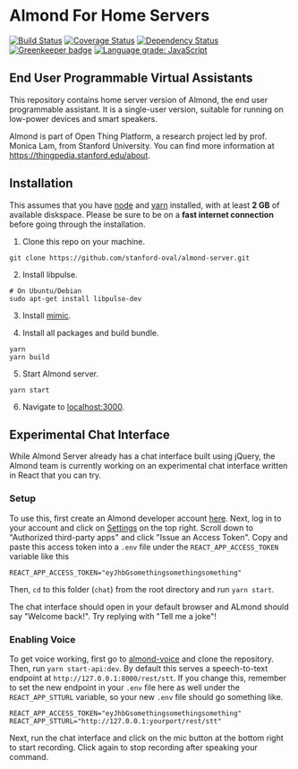 # Almond For Home Servers

[![Build Status](https://travis-ci.com/stanford-oval/almond-server.svg?branch=master)](https://travis-ci.com/stanford-oval/almond-server) [![Coverage Status](https://coveralls.io/repos/github/stanford-oval/almond-server/badge.svg?branch=master)](https://coveralls.io/github/stanford-oval/almond-server?branch=master) [![Dependency Status](https://david-dm.org/stanford-oval/almond-server/status.svg)](https://david-dm.org/stanford-oval/almond-server) [![Greenkeeper badge](https://badges.greenkeeper.io/stanford-oval/almond-server.svg)](https://greenkeeper.io/) [![Language grade: JavaScript](https://img.shields.io/lgtm/grade/javascript/g/stanford-oval/almond-server.svg?logo=lgtm&logoWidth=18)](https://lgtm.com/projects/g/stanford-oval/almond-server/context:javascript)

## End User Programmable Virtual Assistants

This repository contains home server version of Almond, the end user programmable
assistant. It is a single-user version, suitable for running on low-power
devices and smart speakers.

Almond is part of Open Thing Platform, a research project led by
prof. Monica Lam, from Stanford University.  You can find more
information at <https://thingpedia.stanford.edu/about>.

## Installation

This assumes that you have [node](https://github.com/nodejs/node) and [yarn](https://github.com/yarnpkg/yarn) installed, with at least **2 GB** of available diskspace. Please be sure to be on a **fast internet connection** before going through the installation.

1. Clone this repo on your machine.
```
git clone https://github.com/stanford-oval/almond-server.git
```

2. Install libpulse.
```
# On Ubuntu/Debian
sudo apt-get install libpulse-dev
```

3. Install [mimic](https://github.com/MycroftAI/mimic1).

4. Install all packages and build bundle. 
```
yarn
yarn build
```

5. Start Almond server.
```
yarn start
```

6. Navigate to [localhost:3000](http://localhost:3000).

## Experimental Chat Interface

While Almond Server already has a chat interface built using jQuery, the Almond team is currently working on an experimental chat interface written in React that you can try.

### Setup

To use this, first create an Almond developer account [here](https://almond.stanford.edu/user/register). Next, log in to your account and click on [Settings](https://almond.stanford.edu/user/profile) on the top right. Scroll down to "Authorized third-party apps" and click "Issue an Access Token". Copy and paste this access token into a `.env` file under the `REACT_APP_ACCESS_TOKEN` variable like this

```
REACT_APP_ACCESS_TOKEN="eyJhbGsomethingsomethingsomething"
```

Then, `cd` to this folder (`chat`) from the root directory and run `yarn start`.

The chat interface should open in your default browser and ALmond should say "Welcome back!". Try replying with "Tell me a joke"!

### Enabling Voice

To get voice working, first go to [almond-voice](https://github.com/euirim/almond-voice) and clone the repository. Then, run `yarn start-api:dev`. By default this serves a speech-to-text endpoint at `http://127.0.0.1:8000/rest/stt`. If you change this, remember to set the new endpoint in your `.env` file here as well under the `REACT_APP_STTURL` variable, so your new `.env` file should go something like.

```
REACT_APP_ACCESS_TOKEN="eyJhbGsomethingsomethingsomething"
REACT_APP_STTURL="http://127.0.0.1:yourport/rest/stt"
```

Next, run the chat interface and click on the mic button at the bottom right to start recording. Click again to stop recording after speaking your command.
